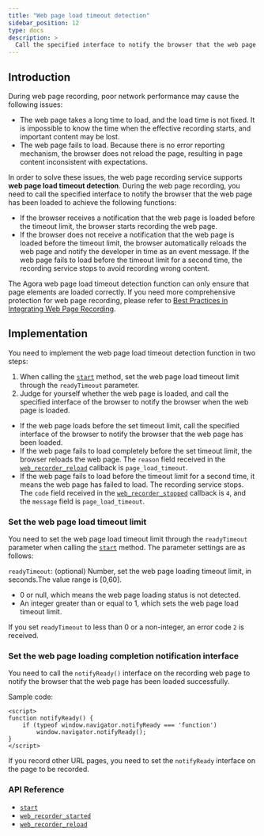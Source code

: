 ```yaml
---
title: "Web page load timeout detection"
sidebar_position: 12
type: docs
description: >
  Call the specified interface to notify the browser that the web page has been loaded
---
```


## Introduction

During web page recording,  poor network performance may cause the following issues:

- The web page takes a long time to load, and the load time is not fixed. It is impossible to know the time when the effective recording starts, and important content may be lost.
- The web page fails to load. Because there is no error reporting mechanism, the browser does not reload the page, resulting in page content inconsistent with expectations.

In order to solve these issues, the web page recording service supports **web page load timeout detection**. During the web page recording, you need to call the specified interface to notify the browser that the web page has been loaded to achieve the following functions:

- If the browser receives a notification that the web page is loaded before the timeout limit, the browser starts recording the web page.
- If the browser does not receive a notification that the web page is loaded before the timeout limit, the browser automatically reloads the web page and notify the developer in time as an event message. If the web page fails to load before the timeout limit for a second time, the recording service stops to avoid recording wrong content.

The Agora web page load timeout detection function can only ensure that page elements are loaded correctly. If you need more comprehensive protection for web page recording, please refer to [Best Practices in Integrating Web Page Recording](./webpage-best-practices).

## Implementation

You need to implement the web page load timeout detection function in two steps:

1. When calling the [`start`](../reference/rest-api/start) method, set the web page load timeout limit through the `readyTimeout` parameter.
2. Judge for yourself whether the web page is loaded, and call the specified interface of the browser to notify the browser when the web page is loaded.
 - If the web page loads before the set timeout limit, call the specified interface of the browser to notify the browser that the web page has been loaded.
 - If the web page fails to load completely before the set timeout limit, the browser reloads the web page. The `reason` field received in the [`web_recorder_reload`](../reference/rest-api/rest-api-overview#a-name73a73-web_recorder_reload) callback is `page_load_timeout`.
 - If the web page fails to load before the timeout limit for a second time, it means the web page has failed to load. The recording service stops. The `code` field received in the [`web_recorder_stopped`](../reference/rest-api/rest-api-overview#a-name71a71-web_recorder_stopped) callback is `4`, and the `message` field is `page_load_timeout`.

### Set the web page load timeout limit

You need to set the web page load timeout limit through the `readyTimeout` parameter when calling the [`start`](../reference/rest-api/start) method. The parameter settings are as follows:

`readyTimeout`: (optional) Number, set the web page loading timeout limit, in seconds.The value range is [0,60].

- 0 or null, which means the web page loading status is not detected.
- An integer greater than or equal to 1, which sets the web page load timeout limit.

If you set `readyTimeout` to less than 0 or a non-integer, an error code `2` is received.

### Set the web page loading completion notification interface

You need to call the `notifyReady()` interface on the recording web page to notify the browser that the web page has been loaded successfully.

Sample code:

```
<script>
function notifyReady() {
    if (typeof window.navigator.notifyReady === 'function')
        window.navigator.notifyReady();
}
</script>
```
If you record other URL pages, you need to set the `notifyReady` interface on the page to be recorded.

### API Reference

- [`start`](../reference/rest-api/start) 
- [`web_recorder_started`](../reference/rest-api/rest-api-overview#a-name70a70-web_recorder_started)
- [`web_recorder_reload`](../reference/rest-api/rest-api-overview#a-name73a73-web_recorder_reload)

